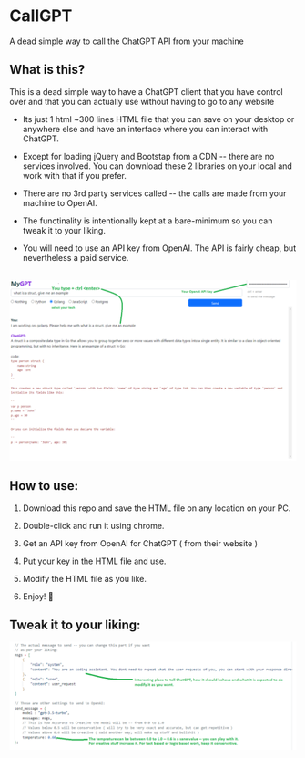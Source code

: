 # CallGPT
A dead simple way to call the ChatGPT API from your machine

## What is this?

This is a dead simple way to have a ChatGPT client that you have control over and that you can actually use without having to go to any website

- Its just 1 html ~300 lines HTML file that you can save on your desktop or anywhere else and have an interface where you can interact with ChatGPT.

- Except for loading jQuery and Bootstap from a CDN -- there are no services involved. You can download these 2 libraries on your local and work with that if you prefer.

- There are no 3rd party services called  -- the calls are made from your machine to OpenAI.

- The functinality is intentionally kept at a bare-minimum so you can tweak it to your liking.

- You will need to use an API key from OpenAI. The API is fairly cheap, but nevertheless a paid service.

<br/>


<img src="./image-v2.png" />


## How to use:

1. Download this repo and save the HTML file on any location on your PC.

2. Double-click and run it using chrome.

3. Get an API key from OpenAI for ChatGPT ( from their website )

4. Put your key in the HTML file and use.

5. Modify the HTML file as you like.

6. Enjoy! 🙂


## Tweak it to your liking:

<img src="./image-v3.png" />

